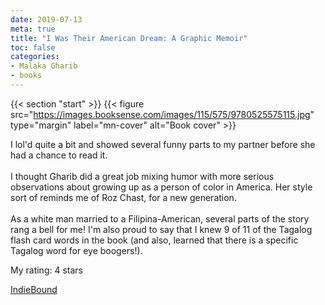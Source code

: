 ```yaml
---
date: 2019-07-13
meta: true
title: "I Was Their American Dream: A Graphic Memoir"
toc: false
categories:
- Malaka Gharib
- books
---
```


{{< section "start" >}}
{{< figure src="https://images.booksense.com/images/115/575/9780525575115.jpg" type="margin" label="mn-cover" alt="Book cover" >}}

I lol'd quite a bit and showed several funny parts to my partner before she had a chance to read it. <br /><br />I thought Gharib did a great job mixing humor with more serious observations about growing up as a person of color in America. Her style sort of reminds me of Roz Chast, for a new generation.<br /><br />As a white man married to a Filipina-American, several parts of the story rang a bell for me! I'm also proud to say that I knew 9 of 11 of the Tagalog flash card words in the book (and also, learned that there is a specific Tagalog word for eye boogers!).

My rating: 4 stars  

[IndieBound](https://www.indiebound.org/book/9780525575115)
